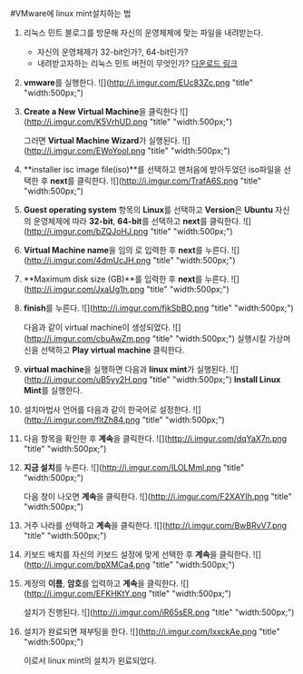 #VMware에 linux mint설치하는 법

1. 리눅스 민트 블로그를 방문해 자신의 운영체제에 맞는 파일을 내려받는다.
	* 자신의 운영체제가 32-bit인가?, 64-bit인가?
	* 내려받고자하는 리눅스 민트 버전이 무엇인가?
	[다운로드 링크](https://linuxmint.com/)

2. **vmware**를 실행한다.
	![](http://i.imgur.com/EUc83Zc.png "title" "width:500px;")
    
3. **Create a New Virtual Machine**을 클릭한다
	![](http://i.imgur.com/K5VrhUD.png "title" "width:500px;")
    
    그러면 **Virtual Machine Wizard**가 실행된다.
    ![](http://i.imgur.com/EWoYool.png "title" "width:500px;")

4. **installer isc image file(iso)**를 선택하고 맨처음에 받아두었던 iso파일을 선택한 후 **next**를 클릭한다.
	![](http://i.imgur.com/TrafA6S.png "title" "width:500px;")

5. **Guest operating system** 항목의 **Linux**를 선택하고 **Version**은 **Ubuntu** 자신의 운영체제에 따라 **32-bit**, **64-bit**를 선택하고 **next**를 클릭한다.
	![](http://i.imgur.com/bZQJoHJ.png "title" "width:500px;")
    
6. **Virtual Machine name**을 임의 로 입력한 후 **next**를 누른다.
	![](http://i.imgur.com/4dmUcJH.png "title" "width:500px;")
    
7. **Maximum disk size (GB)**를 입력한 후 **next**를 누른다.
	![](http://i.imgur.com/JxaUg1h.png "title" "width:500px;")
    
8. **finish**를 누른다.
	![](http://i.imgur.com/fjkSbBO.png "title" "width:500px;")
    
    다음과 같이 virtual machine이 생성되었다.
    ![](http://i.imgur.com/cbuAwZm.png "title" "width:500px;")
    실행시킬 가상머신을 선택하고 **Play virtual machine** 클릭한다.
    
9. **virtual machine**을 실행하면 다음과 **linux mint**가 실행된다.
	![](http://i.imgur.com/uB5yy2H.png "title" "width:500px;")
    **Install Linux Mint**를 실행한다.
    
10. 설치마법사 언어를 다음과 같이 한국어로 설정한다.
	![](http://i.imgur.com/fltZh84.png "title" "width:500px;")
    
11. 다음 항목을 확인한 후 **계속**을 클릭한다.
	![](http://i.imgur.com/dqYaX7n.png "title" "width:500px;")
    
12. **지금 설치**를 누른다.
	![](http://i.imgur.com/ILOLMml.png "title" "width:500px;")
    
    다음 창이 나오면 **계속**을 클릭한다.
    ![](http://i.imgur.com/F2XAYIh.png "title" "width:500px;")
    
13. 거주 나라를 선택하고 **계속**을 클릭한다.
	![](http://i.imgur.com/BwBRvV7.png "title" "width:500px;")
    
14. 키보드 배치를 자신의 키보드 설정에 맞게 선택한 후 **계속**을 클릭한다.
	![](http://i.imgur.com/bpXMCa4.png "title" "width:500px;")
    
15. 계정의 **이름**, **암호**를 입력하고 **계속**을 클릭한다.
	![](http://i.imgur.com/EFKHKtY.png "title" "width:500px;")
    
    설치가 진행된다.
    ![](http://i.imgur.com/iR65sER.png "title" "width:500px;")
    
16. 설치가 완료되면 재부팅을 한다.
	![](http://i.imgur.com/IxxckAe.png "title" "width:500px;") 
    
    이로서 linux mint의 설치가 왼료되었다.
	
